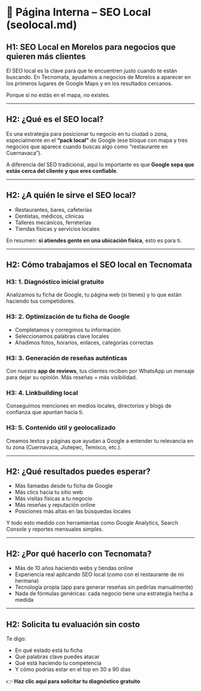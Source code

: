 # 📄 Página Interna – SEO Local (seolocal.md)

## H1: SEO Local en Morelos para negocios que quieren más clientes

El SEO local es la clave para que te encuentren justo cuando te están buscando. En Tecnomata, ayudamos a negocios de Morelos a aparecer en los primeros lugares de Google Maps y en los resultados cercanos.

Porque si no estás en el mapa, no existes.

---

## H2: ¿Qué es el SEO local?

Es una estrategia para posicionar tu negocio en tu ciudad o zona, especialmente en el **“pack local”** de Google (ese bloque con mapa y tres negocios que aparece cuando buscas algo como “restaurante en Cuernavaca”).

A diferencia del SEO tradicional, aquí lo importante es que **Google sepa que estás cerca del cliente y que eres confiable**.

---

## H2: ¿A quién le sirve el SEO local?

- Restaurantes, bares, cafeterías
- Dentistas, médicos, clínicas
- Talleres mecánicos, ferreterías
- Tiendas físicas y servicios locales

En resumen: **si atiendes gente en una ubicación física**, esto es para ti.

---

## H2: Cómo trabajamos el SEO local en Tecnomata

### H3: 1. Diagnóstico inicial gratuito
Analizamos tu ficha de Google, tu página web (si tienes) y lo que están haciendo tus competidores.

### H3: 2. Optimización de tu ficha de Google
- Completamos y corregimos tu información
- Seleccionamos palabras clave locales
- Añadimos fotos, horarios, enlaces, categorías correctas

### H3: 3. Generación de reseñas auténticas
Con nuestra **app de reviews**, tus clientes reciben por WhatsApp un mensaje para dejar su opinión. Más reseñas = más visibilidad.

### H3: 4. Linkbuilding local
Conseguimos menciones en medios locales, directorios y blogs de confianza que apuntan hacia ti.

### H3: 5. Contenido útil y geolocalizado
Creamos textos y páginas que ayudan a Google a entender tu relevancia en tu zona (Cuernavaca, Jiutepec, Temixco, etc.).

---

## H2: ¿Qué resultados puedes esperar?

- Más llamadas desde tu ficha de Google
- Más clics hacia tu sitio web
- Más visitas físicas a tu negocio
- Más reseñas y reputación online
- Posiciones más altas en las búsquedas locales

Y todo esto medido con herramientas como Google Analytics, Search Console y reportes mensuales simples.

---

## H2: ¿Por qué hacerlo con Tecnomata?

- Más de 10 años haciendo webs y tiendas online
- Experiencia real aplicando SEO local (como con el restaurante de mi hermana)
- Tecnología propia (app para generar reseñas sin pedirlas manualmente)
- Nada de fórmulas genéricas: cada negocio tiene una estrategia hecha a medida

---

## H2: Solicita tu evaluación sin costo

Te digo:
- En qué estado está tu ficha
- Qué palabras clave puedes atacar
- Qué está haciendo tu competencia
- Y cómo podrías estar en el top en 30 a 90 días

👉 **Haz clic aquí para solicitar tu diagnóstico gratuito**
